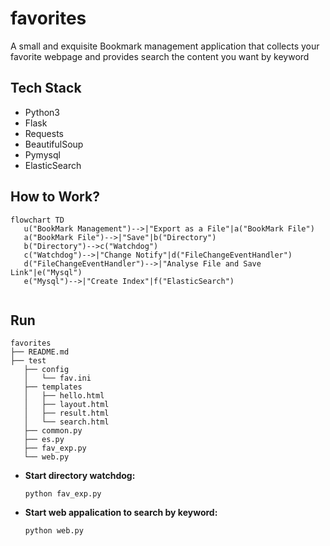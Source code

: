 # favorites

A small and exquisite Bookmark management application that collects your favorite webpage and provides search the content you want by keyword




## Tech Stack

* Python3
* Flask
* Requests
* BeautifulSoup
* Pymysql
* ElasticSearch




## How to Work?

``` mermaid
flowchart TD
   u("BookMark Management")-->|"Export as a File"|a("BookMark File")
   a("BookMark File")-->|"Save"|b("Directory")
   b("Directory")-->c("Watchdog")
   c("Watchdog")-->|"Change Notify"|d("FileChangeEventHandler")
   d("FileChangeEventHandler")-->|"Analyse File and Save Link"|e("Mysql")
   e("Mysql")-->|"Create Index"|f("ElasticSearch")
   
```


## Run

``` log
favorites
├── README.md
├── test
   ├── config
   │   └── fav.ini
   ├── templates
   │   ├── hello.html
   │   ├── layout.html
   │   ├── result.html
   │   └── search.html
   ├── common.py
   ├── es.py
   ├── fav_exp.py
   └── web.py
```


* **Start directory watchdog:** 
  
  ``` 
  python fav_exp.py
  ```
  
  
  
* **Start web appalication to search by keyword:**
  
  ```
  python web.py 
  ```
  
  
